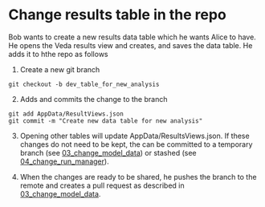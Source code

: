 # Change results table in the repo

Bob wants to create a new results data table which he wants Alice to have. He opens the Veda results view and creates, and saves the data table. He adds it to hthe repo as follows

1. Create a new git branch
```
git checkout -b dev_table_for_new_analysis
```
2. Adds and commits the change to the branch
```
git add AppData/ResultViews.json
git commit -m "Create new data table for new analysis"
```
3. Opening other tables will update AppData/ResultsViews.json. If these changes do not need to be kept, the can be committed to a temporary branch (see [03_change_model_data](https://github.com/DataScienceScotland/git_veda2_guidance/blob/main/03_change_model_data.md)) or stashed (see [04_change_run_manager](https://github.com/DataScienceScotland/git_veda2_guidance/blob/main/04_change_run_manager.md)).
 
4. When the changes are ready to be shared, he pushes the branch to the remote and creates a pull request as described in [03_change_model_data](https://github.com/DataScienceScotland/git_veda2_guidance/blob/main/03_change_model_data.md).
